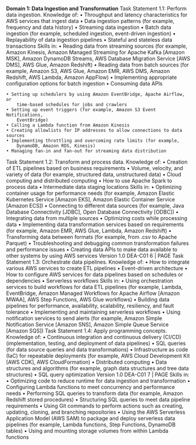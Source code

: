 **Domain 1: Data Ingestion and Transformation**
Task Statement 1.1: Perform data ingestion.
Knowledge of:
• Throughput and latency characteristics for AWS services that ingest data
• Data ingestion patterns (for example, frequency and data history)
• Streaming data ingestion
• Batch data ingestion (for example, scheduled ingestion, event-driven
ingestion)
• Replayability of data ingestion pipelines
• Stateful and stateless data transactions
Skills in:
• Reading data from streaming sources (for example, Amazon Kinesis,
Amazon Managed Streaming for Apache Kafka [Amazon MSK], Amazon
DynamoDB Streams, AWS Database Migration Service [AWS DMS], AWS
Glue, Amazon Redshift)
• Reading data from batch sources (for example, Amazon S3, AWS Glue,
Amazon EMR, AWS DMS, Amazon Redshift, AWS Lambda, Amazon
AppFlow)
• Implementing appropriate configuration options for batch ingestion
• Consuming data APIs

    • Setting up schedulers by using Amazon EventBridge, Apache Airflow, or
        time-based schedules for jobs and crawlers
    • Setting up event triggers (for example, Amazon S3 Event Notifications,
        EventBridge)
    • Calling a Lambda function from Amazon Kinesis
    • Creating allowlists for IP addresses to allow connections to data sources
    • Implementing throttling and overcoming rate limits (for example,
        DynamoDB, Amazon RDS, Kinesis)
    • Managing fan-in and fan-out for streaming data distribution

Task Statement 1.2: Transform and process data.
Knowledge of:
• Creation of ETL pipelines based on business requirements
• Volume, velocity, and variety of data (for example, structured data,
unstructured data)
• Cloud computing and distributed computing
• How to use Apache Spark to process data
• Intermediate data staging locations
Skills in:
• Optimizing container usage for performance needs (for example, Amazon
Elastic Kubernetes Service [Amazon EKS], Amazon Elastic Container Service
[Amazon ECS])
• Connecting to different data sources (for example, Java Database
Connectivity [JDBC], Open Database Connectivity [ODBC])
• Integrating data from multiple sources
• Optimizing costs while processing data
• Implementing data transformation services based on requirements (for
example, Amazon EMR, AWS Glue, Lambda, Amazon Redshift)
• Transforming data between formats (for example, from .csv to Apache
Parquet)
• Troubleshooting and debugging common transformation failures and
performance issues
• Creating data APIs to make data available to other systems by using AWS
services
Version 1.0 DEA-C01 6 | PAGE
Task Statement 1.3: Orchestrate data pipelines.
Knowledge of:
• How to integrate various AWS services to create ETL pipelines
• Event-driven architecture
• How to configure AWS services for data pipelines based on schedules or
dependencies
• Serverless workflows
Skills in:
• Using orchestration services to build workflows for data ETL pipelines (for
example, Lambda, EventBridge, Amazon Managed Workflows for Apache
Airflow [Amazon MWAA], AWS Step Functions, AWS Glue workflows)
• Building data pipelines for performance, availability, scalability, resiliency,
and fault tolerance
• Implementing and maintaining serverless workflows
• Using notification services to send alerts (for example, Amazon Simple
Notification Service [Amazon SNS], Amazon Simple Queue Service [Amazon
SQS])
Task Statement 1.4: Apply programming concepts.
Knowledge of:
• Continuous integration and continuous delivery (CI/CD) (implementation,
testing, and deployment of data pipelines)
• SQL queries (for data source queries and data transformations)
• Infrastructure as code (IaC) for repeatable deployments (for example, AWS
Cloud Development Kit [AWS CDK], AWS CloudFormation)
• Distributed computing
• Data structures and algorithms (for example, graph data structures and tree
data structures)
• SQL query optimization
Version 1.0 DEA-C01 7 | PAGE
Skills in:
• Optimizing code to reduce runtime for data ingestion and transformation
• Configuring Lambda functions to meet concurrency and performance needs
• Performing SQL queries to transform data (for example, Amazon Redshift
stored procedures)
• Structuring SQL queries to meet data pipeline requirements
• Using Git commands to perform actions such as creating, updating, cloning,
and branching repositories
• Using the AWS Serverless Application Model (AWS SAM) to package and
deploy serverless data pipelines (for example, Lambda functions, Step
Functions, DynamoDB tables)
• Using and mounting storage volumes from within Lambda functions
